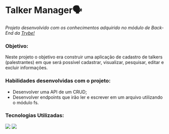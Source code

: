 <h1>Talker Manager🗣️</h1>
<p><em>Projeto desenvolvido com os conhecimentos adquirido no módulo de Back-End da <a href="https://www.betrybe.com/" alt="Site da Trybe">Trybe!</a></em></p>

<h3>Objetivo:</h3>
<p>Neste projeto o objetivo era construir uma aplicação de cadastro de talkers (palestrantes) em que será possível cadastrar, visualizar, pesquisar, editar e excluir informações.</p>

<h3>Habilidades desenvolvidas com o projeto:</h3>
<ul>
  <li>Desenvolver uma API de um CRUD;</li>
  <li>Desenvolver endpoints que irão ler e escrever em um arquivo utilizando o módulo fs.</li>
</ul>

<h3>Tecnologias Utilizadas:</h3>
<img src='https://img.shields.io/badge/Node.js-43853D?style=for-the-badge&logo=node.js&logoColor=white'></img>
<img src='https://img.shields.io/badge/JavaScript-323330?style=for-the-badge&logo=javascript&logoColor=F7DF1E'></img>
